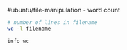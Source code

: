#ubuntu/file-manipulation - word count

```bash
# number of lines in filename 
wc -l filename

info wc
```